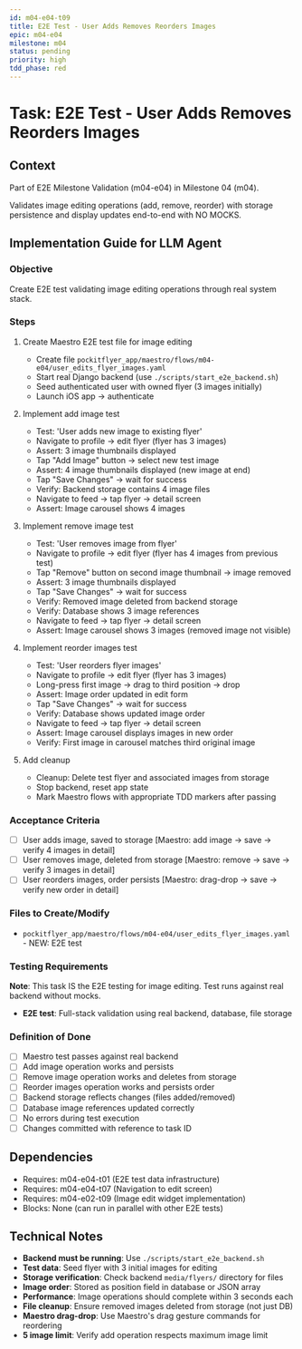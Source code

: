 ```yaml
---
id: m04-e04-t09
title: E2E Test - User Adds Removes Reorders Images
epic: m04-e04
milestone: m04
status: pending
priority: high
tdd_phase: red
---
```


# Task: E2E Test - User Adds Removes Reorders Images

## Context
Part of E2E Milestone Validation (m04-e04) in Milestone 04 (m04).

Validates image editing operations (add, remove, reorder) with storage persistence and display updates end-to-end with NO MOCKS.

## Implementation Guide for LLM Agent

### Objective
Create E2E test validating image editing operations through real system stack.

### Steps

1. Create Maestro E2E test file for image editing
   - Create file `pockitflyer_app/maestro/flows/m04-e04/user_edits_flyer_images.yaml`
   - Start real Django backend (use `./scripts/start_e2e_backend.sh`)
   - Seed authenticated user with owned flyer (3 images initially)
   - Launch iOS app → authenticate

2. Implement add image test
   - Test: 'User adds new image to existing flyer'
   - Navigate to profile → edit flyer (flyer has 3 images)
   - Assert: 3 image thumbnails displayed
   - Tap "Add Image" button → select new test image
   - Assert: 4 image thumbnails displayed (new image at end)
   - Tap "Save Changes" → wait for success
   - Verify: Backend storage contains 4 image files
   - Navigate to feed → tap flyer → detail screen
   - Assert: Image carousel shows 4 images

3. Implement remove image test
   - Test: 'User removes image from flyer'
   - Navigate to profile → edit flyer (flyer has 4 images from previous test)
   - Tap "Remove" button on second image thumbnail → image removed
   - Assert: 3 image thumbnails displayed
   - Tap "Save Changes" → wait for success
   - Verify: Removed image deleted from backend storage
   - Verify: Database shows 3 image references
   - Navigate to feed → tap flyer → detail screen
   - Assert: Image carousel shows 3 images (removed image not visible)

4. Implement reorder images test
   - Test: 'User reorders flyer images'
   - Navigate to profile → edit flyer (flyer has 3 images)
   - Long-press first image → drag to third position → drop
   - Assert: Image order updated in edit form
   - Tap "Save Changes" → wait for success
   - Verify: Database shows updated image order
   - Navigate to feed → tap flyer → detail screen
   - Assert: Image carousel displays images in new order
   - Verify: First image in carousel matches third original image

5. Add cleanup
   - Cleanup: Delete test flyer and associated images from storage
   - Stop backend, reset app state
   - Mark Maestro flows with appropriate TDD markers after passing

### Acceptance Criteria
- [ ] User adds image, saved to storage [Maestro: add image → save → verify 4 images in detail]
- [ ] User removes image, deleted from storage [Maestro: remove → save → verify 3 images in detail]
- [ ] User reorders images, order persists [Maestro: drag-drop → save → verify new order in detail]

### Files to Create/Modify
- `pockitflyer_app/maestro/flows/m04-e04/user_edits_flyer_images.yaml` - NEW: E2E test

### Testing Requirements
**Note**: This task IS the E2E testing for image editing. Test runs against real backend without mocks.

- **E2E test**: Full-stack validation using real backend, database, file storage

### Definition of Done
- [ ] Maestro test passes against real backend
- [ ] Add image operation works and persists
- [ ] Remove image operation works and deletes from storage
- [ ] Reorder images operation works and persists order
- [ ] Backend storage reflects changes (files added/removed)
- [ ] Database image references updated correctly
- [ ] No errors during test execution
- [ ] Changes committed with reference to task ID

## Dependencies
- Requires: m04-e04-t01 (E2E test data infrastructure)
- Requires: m04-e04-t07 (Navigation to edit screen)
- Requires: m04-e02-t09 (Image edit widget implementation)
- Blocks: None (can run in parallel with other E2E tests)

## Technical Notes
- **Backend must be running**: Use `./scripts/start_e2e_backend.sh`
- **Test data**: Seed flyer with 3 initial images for editing
- **Storage verification**: Check backend `media/flyers/` directory for files
- **Image order**: Stored as position field in database or JSON array
- **Performance**: Image operations should complete within 3 seconds each
- **File cleanup**: Ensure removed images deleted from storage (not just DB)
- **Maestro drag-drop**: Use Maestro's drag gesture commands for reordering
- **5 image limit**: Verify add operation respects maximum image limit
